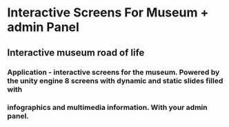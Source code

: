 # Interactive Screens For Museum + admin Panel

## Interactive museum road of life
### Application - interactive screens for the museum. Powered by the unity engine 8 screens with dynamic and static slides filled with
### infographics and multimedia information. With your admin panel.
